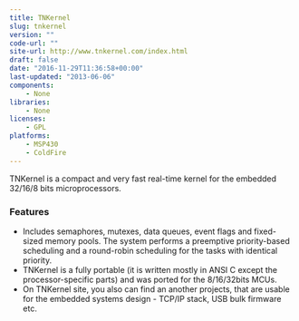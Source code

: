 ```yaml
---
title: TNKernel
slug: tnkernel
version: ""
code-url: ""
site-url: http://www.tnkernel.com/index.html
draft: false
date: "2016-11-29T11:36:58+00:00"
last-updated: "2013-06-06"
components:
    - None
libraries:
    - None
licenses:
    - GPL
platforms:
    - MSP430
    - ColdFire
---
```



TNKernel is a compact and very fast real-time kernel for the embedded 32/16/8 bits microprocessors.

<!--more-->

### Features
- Includes semaphores, mutexes, data queues, event flags and fixed-sized memory pools. The system performs a preemptive priority-based scheduling and a round-robin scheduling for the tasks with identical priority.
- TNKernel is a fully portable (it is written mostly in ANSI C except the processor-specific parts) and was ported for the 8/16/32bits MCUs.
- On TNKernel site, you also can find an another projects, that are usable for the embedded systems design - TCP/IP stack, USB bulk firmware etc.


